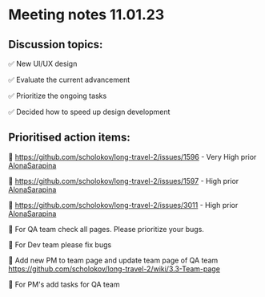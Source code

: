 # Meeting notes 11.01.23   

## Discussion topics:   

:white_check_mark: New UI/UX design  

:white_check_mark: Evaluate the current advancement

:white_check_mark: Prioritize the ongoing tasks 

:white_check_mark: Decided how to speed up design development 

## Prioritised action items:  

:black_square_button: https://github.com/scholokov/long-travel-2/issues/1596 - Very High prior [AlonaSarapina](https://github.com/AlonaSarapina) 

:black_square_button: https://github.com/scholokov/long-travel-2/issues/1597 - High prior [AlonaSarapina](https://github.com/AlonaSarapina)  

:black_square_button: https://github.com/scholokov/long-travel-2/issues/3011 - High prior [AlonaSarapina](https://github.com/AlonaSarapina)   

:black_square_button: For QA team check all pages. Please prioritize your bugs. 

:black_square_button: For Dev team please fix bugs 

:black_square_button: Add new PM to team page and update team page of QA team https://github.com/scholokov/long-travel-2/wiki/3.3-Team-page

:black_square_button: For PM's add tasks for QA team 
